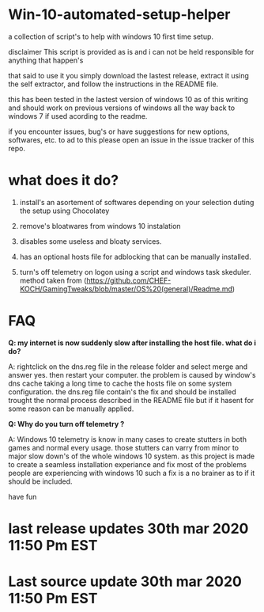 # Win-10-automated-setup-helper
a collection of script's to help with windows 10 first time setup.

disclaimer
This script is provided as is and i can not be held responsible for anything that happen's

that said to use it you simply download the lastest release, extract it using  the self extractor, and follow the instructions in the README file. 

this has been tested in the lastest version of windows 10 as of this writing and should work on previous versions of windows all the way back to windows 7 if used acording to the readme.

if you encounter issues, bug's or have suggestions for new options, softwares, etc. to ad to this please open an issue in the issue tracker of this repo.

# what does it do?
 1. install's an asortement of softwares depending on your selection duting the setup using Chocolatey
 
 2. remove's bloatwares from windows 10 instalation
 
 3. disables some useless and bloaty services.
 
 4. has an optional hosts file for adblocking that can be manually installed.
 
 5. turn's off telemetry on logon using a script and windows task skeduler. method taken from 
 (https://github.com/CHEF-KOCH/GamingTweaks/blob/master/OS%20(general)/Readme.md)

# FAQ
**Q: my internet is now suddenly slow after installing the host file. what do i do?**

A: rightclick on the dns.reg file in the release folder and select merge and answer yes. then restart your computer. the problem is caused by window's dns cache taking a long time to cache the hosts file on some system configuration. the dns.reg file contain's the fix and should be installed trought the normal process described in the README file but if it hasent for some reason can be manually applied.

**Q: Why do you turn off telemetry ?**

A: Windows 10 telemetry is know in many cases to create stutters in both games and normal every usage. those stutters can varry from minor to major slow down's of the whole windows 10 system. as this project is made to create a seamless installation experiance and fix most of the problems people are experiencing with windows 10 such a fix is a no brainer as to if it should be included.

have fun

# last release updates 30th mar 2020 11:50 Pm EST
# Last source update 30th mar 2020 11:50 Pm EST
